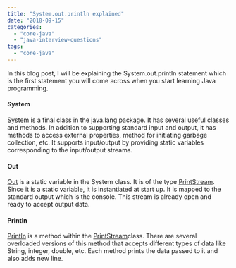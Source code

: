 ```yaml
---
title: "System.out.println explained"
date: "2018-09-15"
categories: 
  - "core-java"
  - "java-interview-questions"
tags: 
  - "core-java"
---
```


In this blog post, I will be explaining the System.out.println statement which is the first statement you will come across when you start learning Java programming.

#### System

[System](https://docs.oracle.com/javase/9/docs/api/java/lang/System.html) is a final class in the java.lang package. It has several useful classes and methods. In addition to supporting standard input and output, it has methods to access external properties, method for initiating garbage collection, etc. It supports input/output by providing static variables corresponding to the input/output streams.

#### Out

[Out](https://docs.oracle.com/javase/9/docs/api/java/lang/System.html#out) is a static variable in the System class. It is of the type [PrintStream](https://docs.oracle.com/javase/9/docs/api/java/io/PrintStream.html). Since it is a static variable, it is instantiated at start up. It is mapped to the standard output which is the console. This stream is already open and ready to accept output data.

#### Println

[Println](https://docs.oracle.com/javase/9/docs/api/java/io/PrintStream.html#println) is a method within the [PrintStream](https://docs.oracle.com/javase/9/docs/api/java/io/PrintStream.html)class. There are several overloaded versions of this method that accepts different types of data like String, integer, double, etc. Each method prints the data passed to it and also adds new line.
